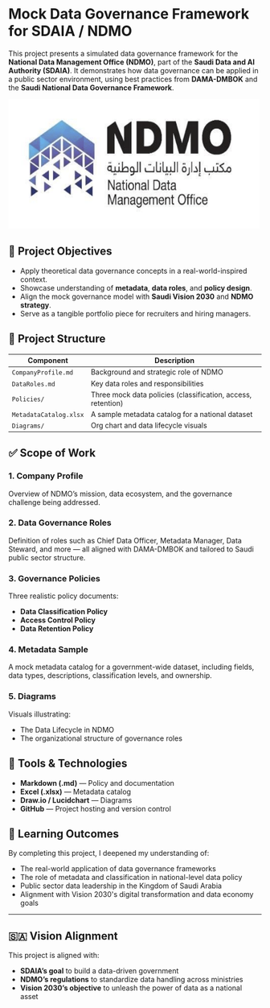 # Mock Data Governance Framework for SDAIA / NDMO

This project presents a simulated data governance framework for the **National Data Management Office (NDMO)**, part of the **Saudi Data and AI Authority (SDAIA)**. It demonstrates how data governance can be applied in a public sector environment, using best practices from **DAMA-DMBOK** and the **Saudi National Data Governance Framework**.

![NDMO Logo](NDMOLogo.png)

## 📌 Project Objectives

- Apply theoretical data governance concepts in a real-world-inspired context.
- Showcase understanding of **metadata**, **data roles**, and **policy design**.
- Align the mock governance model with **Saudi Vision 2030** and **NDMO strategy**.
- Serve as a tangible portfolio piece for recruiters and hiring managers.

## 📁 Project Structure

| Component              | Description                                                  |
| ---------------------- | ------------------------------------------------------------ |
| `CompanyProfile.md`    | Background and strategic role of NDMO                        |
| `DataRoles.md`         | Key data roles and responsibilities                          |
| `Policies/`            | Three mock data policies (classification, access, retention) |
| `MetadataCatalog.xlsx` | A sample metadata catalog for a national dataset             |
| `Diagrams/`            | Org chart and data lifecycle visuals                         |

## ✅ Scope of Work

### 1. Company Profile

Overview of NDMO’s mission, data ecosystem, and the governance challenge being addressed.

### 2. Data Governance Roles

Definition of roles such as Chief Data Officer, Metadata Manager, Data Steward, and more — all aligned with DAMA-DMBOK and tailored to Saudi public sector structure.

### 3. Governance Policies

Three realistic policy documents:

- **Data Classification Policy**
- **Access Control Policy**
- **Data Retention Policy**

### 4. Metadata Sample

A mock metadata catalog for a government-wide dataset, including fields, data types, descriptions, classification levels, and ownership.

### 5. Diagrams

Visuals illustrating:

- The Data Lifecycle in NDMO
- The organizational structure of governance roles

## 🧰 Tools & Technologies

- **Markdown (.md)** — Policy and documentation
- **Excel (.xlsx)** — Metadata catalog
- **Draw.io / Lucidchart** — Diagrams
- **GitHub** — Project hosting and version control

## 🎯 Learning Outcomes

By completing this project, I deepened my understanding of:

- The real-world application of data governance frameworks
- The role of metadata and classification in national-level data policy
- Public sector data leadership in the Kingdom of Saudi Arabia
- Alignment with Vision 2030's digital transformation and data economy goals

---

## 🇸🇦 Vision Alignment

This project is aligned with:

- **SDAIA’s goal** to build a data-driven government
- **NDMO’s regulations** to standardize data handling across ministries
- **Vision 2030’s objective** to unleash the power of data as a national asset
